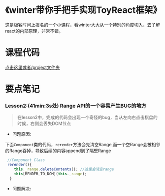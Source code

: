 # 《winter带你手把手实现ToyReact框架》

这是极客时间上报名的一个小课程，看winter大大从一个特别的角度切入，去了解react的内部原理，非常不错。

# 课程代码

[点击这里或者/project文件夹](./project)

# 要点笔记

### Lesson2:(41min:3s处) Range API的一个容易产生BUG的地方

> 在lesson2中，完成的代码会出现一个奇怪的bug，当从左向右点击棋盘的时候，右侧会丢失DOM节点

- 问题原因:

下面`Component`类的代码，`rerender`方法会先清空Range,而一个空Range会被相邻的Range吞掉，导致后续的内容append到了隔壁Range

``` javascript
 //Component Class
 rerender(){
    this._range.deleteContents(); //这里会清空range
    this[RENDER_TO_DOM](this._range);
  }

```
- 问题解决:
